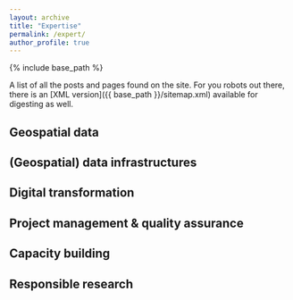 ```yaml
---
layout: archive
title: "Expertise"
permalink: /expert/
author_profile: true
---
```


{% include base_path %}

A list of all the posts and pages found on the site. For you robots out there, there is an [XML version]({{ base_path }}/sitemap.xml) available for digesting as well.

## Geospatial data


## (Geospatial) data infrastructures


## Digital transformation


## Project management & quality assurance 


## Capacity building


## Responsible research


